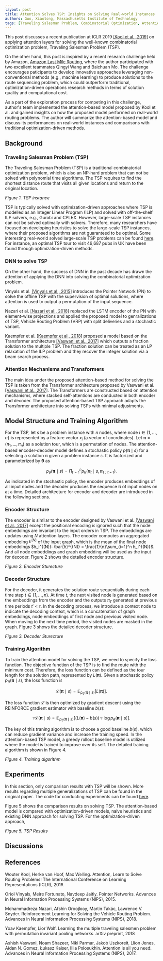 ```yaml
---
layout: post
title: Attention Solves TSP: Insights on Solving Real-world Instances
authors: Guo, Xiaotong, Massachusetts Institute of Technology
tags: [Traveling Salesman Problem, Combinatorial Optimization, Attention Network]
---
```


This post discusses a recent publication at ICLR 2019 [[Kool et al., 2019]](#Kool) on applying attention layers for
solving the well-known combinatorial optimization problem, Traveling Salesman Problem (TSP).

On the other hand, this post is inspired by a recent research challenge held by Amazon, [Amazon Last Mile Routing](https://routingchallenge.mit.edu/),
where the author participated with two excellent teammates Qingyi Wang and Baichuan Mo. The challenge encourages paticipants
to develop  innovative approaches leveraging non-conventional methods (e.g., machine learning) to produce solutions to the route sequencing problem,
which could outperform traditional, optimization-driven operations research methods in terms of solution quality and computational cost.

As a part of the exploration process for competing in this challenge, author's team implemented the attention-based model proposed
by Kool et al. and gained insights on how the proposed model performed on real-world routing problems. The author will summarize
the attention-based model and discuss its performances on real-world instances and comparisons with traditional optimization-driven
methods.

## Background

### Traveling Salesman Problem (TSP)

The Traveling Salesman Problem (TSP) is a traditional combinatorial optimization problem, which is also an NP-hard problem
that can not be solved with polynomial time algorithms. The TSP requires to find the shortest distance route that visits all
given locations and return to the original location.

<!--- ![TSP](../public/images/2022-05-03-attention-solves-tsp/TSP.png) --->
*Figure 1. TSP instance*

TSP is typically solved with optimization-driven approaches where TSP is modelled as an Integer Linear Program (ILP) and solved
with off-the-shelf ILP solvers, e.g., Gurobi and CPLEX. However, large-scale TSP instances can not be solved optimally with
solvers. Therefore, many researchers have focused on developing heuristics to solve the large-scale TSP instances, where their
proposed algorithms are not guaranteed to be optimal. Some interesting real-world solved large-scale TSP problems can be found
[here](https://www.math.uwaterloo.ca/tsp/uk/index.html). For instance, an optimal TSP tour to visit 49,687 pubs in UK have
been found through optimization-driven methods.

### DNN to solve TSP

On the other hand, the success of DNN in the past decade has drawn the attention of applying the DNN into solving the combinatorial
optimization problem.

Vinyals et al. [[Vinyals et al., 2015]](#Vinyals) introduces the Pointer Network (PN) to solve the offline TSP
with the supervision of optimal solutions, where attention is used to output a permutation of the input sequence.

Nazari et al. [[Nazari et al., 2018]](#Nazari) replaced the LSTM encoder of the PN with element-wise projections and applied the proposed model
to genralizations of TSP, Vehicle Routing Problem (VRP) with split deliveries and a stochastic variant.

Kaempfer et al. [[Kaempfer et al., 2018]](#Kaempfer) proposed a model based on the Transformer architecture [[Vaswani et al., 2017]](#Vaswani) which outputs
a fraction solution to the multiple TSP. The fraction solution can be treated as an LP relaxation of the ILP problem and
they recover the integer solution via a beam search process.

### Attention Mechanisms and Transformers

The main idea under the proposed attention-based method for solving the TSP is taken from the Transformer architecture proposed
by Vaswani et al. [[Vaswani et al., 2017]](#Vaswani). The Transformers are constructed based on attention mechanisms, where
stacked self-attentions are conducted in both encoder and decoder.
The proposed attention-based TSP approach adapts the Transformer architecture into solving TSPs with minimal adjustments.

## Model Structure and Training Algorithm

For the TSP, let $s$ be a problem instance with $n$ nodes, where node $i \in \{1,...,n\}$ is represented by a feature vector
$x_i$ (a vector of coordinates). Let $\boldsymbol{\pi} = (\pi_1,...,\pi_n)$ as a solution tour, which is a permutation of nodes.
The attention-based encoder-decoder model defines a stochastic policy $p(\boldsymbol{\pi} \mid s)$ for a selecting a solution
$\boldsymbol{\pi}$ given a problem instance $s$. It is factorized and parameterized by $\boldsymbol{\theta}$ as

$$\begin{equation}
  p_{\theta}(\boldsymbol{\pi} \mid s) = \Pi_{t=1}^n p_{\theta}(\pi_t \mid s, \pi_{1:t-1}).
\end{equation}$$

As indicated in the stochastic policy, the encoder produces embeddings of all input nodes and the decoder produces the sequence
$\boldsymbol{\pi}$ of input nodes on at a time. Detailed architecture for encoder and decoder are introduced in the following sections.

### Encoder Structure

The encoder is similar to the encoder designed by Vaswani et al. [[Vaswani et al., 2017]](#Vaswani) except the positional encoding is ignored
such that the node embeddings are invariant to the input orders in TSP. The embeddings are updates using $N$ attention layers.
The encoder computes an aggregated embedding $\bar{h}^{(N)}$ of the input graph, which is the mean of the final node embeddings
$h_i^{(N)}: \bar{h}^{(N)} = \frac{1}{n}\sum_{i=1}^n h_i^{(N)}$. And all node embeddings and graph embedding will be used as
the input for decoder. Figure 2 shows the detailed encoder structure.

<!--- ![Encoder](../public/images/2022-05-03-attention-solves-tsp/Encoder.png) --->
*Figure 2. Encoder Sturecture*

### Decoder Structure

For the decoder, it generates the solution route sequentially during each time step $t \in \{1,...,n\}$. At time $t$, the next
visited node is generated based on the embeddings from the encoder and the outputs $\pi_{t'}$ generated at previous time
periods $t' < t$. In the decoding process, we introduce a context node to indicate the decoding context, which is a concatenation
of graph embeddings, node embeddings of first node and previous visited node. When moving to the next time period, the visited nodes
are masked in the graph. Figure 3 shows the detailed decoder structure.

<!--- ![Decoder](../public/images/2022-05-03-attention-solves-tsp/Decoder.png) --->
*Figure 3. Decoder Sturecture*

### Training Algorithm

To train the attention model for solving the TSP, we need to specify the loss function. The objective function of the TSP is
to find the route with the minimum cost. Therefore, the loss function can be defined as the tour length for the solution path,
represented by $L(\boldsymbol{\pi})$. Given a stochastic policy $p_{\theta}(\boldsymbol{\pi} \mid s)$, the loss function is

$$\begin{equation}
  \mathcal{L}(\boldsymbol{\pi} \mid s) = \mathbb{E}_{p_{\theta}(\boldsymbol{\pi} \mid s)} \left[ L(\boldsymbol{\pi}) \right].
\end{equation}$$

The loss function $\mathcal{L}$ is then optimized by gradient descent using the REINFORCE gradient estimator with baseline
$b(s)$:

$$\begin{equation}
  \triangledown \mathcal{L}(\boldsymbol{\pi} \mid s) = \mathbb{E}_{p_{\theta}(\boldsymbol{\pi} \mid s)} \left[ (L(\boldsymbol{\pi}) - b(s)) \triangledown \log p_{\theta}(\boldsymbol{\pi} \mid s) \right].
\end{equation}$$

The key of this traning algorithm is to choose a good baseline $b(s)$, which can reduce gradient variance and increase the
training speed. In the attention-based TSP model, a greedy rollout baseline model is utilized where the model is trained to
improve over its self. The detailed training algorithm is shown in Figure 4.

<!--- ![REINFORCE](../public/images/2022-05-03-attention-solves-tsp/REINFORCE.png) --->
*Figure 4. Training algorithm*

## Experiments

In this section, only comparison results with TSP will be shown. More results regarding multiple generalizations of TSP can
be found in the original paper. The code for conducting experiments can be found [here](https://github.com/wouterkool/attention-learn-to-route).

Figure 5 shows the comparison results on solving TSP. The attention-based model is compared with optimization-driven models,
naive heuristics and existing DNN approach for solving TSP. For the optimization-driven approach,

<!--- ![TSP_RESULTS](../public/images/2022-05-03-attention-solves-tsp/TSP_RESULTS.png) --->
*Figure 5. TSP Results*

## Discussions

## References

<a name="Kool">Wouter Kool, Herke van Hoof, Max Welling. Attention, Learn to Solve Routing Problems! The International Conference on Learning Representations (ICLR), 2019. </a>

<a name="Vinyals">Oriol Vinyals, Meire Fortunato, Navdeep Jaitly. Pointer Networks. Advances in Neural Information Processing Systems (NIPS), 2015. </a>

<a name="Nazari">Mohammadreza Nazari, Afshin Oroojlooy, Martin Takác, Lawrence V. Snyder. Reinforcement Learning for Solving the Vehicle Routing Problem. Advances in Neural Information Processing Systems (NIPS), 2018. </a>

<a name="Kaempfer">Yoav Kaempfer, Lior Wolf. Learning the multiple traveling salesmen problem with permutation invariant pooling networks. arXiv preprint, 2018 </a>

<a name="Vaswabu">Ashish Vaswani, Noam Shazeer, Niki Parmar, Jakob Uszkoreit, Llion Jones, Aidan N. Gomez, Łukasz Kaiser, Illia Polosukhin. Attention is all you need. Advances in Neural Information Processing Systems (NIPS), 2017. </a>
